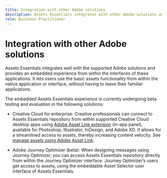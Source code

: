 ```yaml
---
title: Integration with other Adobe solutions
description: Assets Essentials integrates with other Adobe solutions and provides an embedded experience from within the native application.
role: Business Practitioner
---
```


# Integration with other Adobe solutions

Assets Essentials integrates well with the supported Adobe solutions and provides an embedded experience from within the interfaces of these applications. It lets users use the basic assets functionality from within the native application or interface, without having to leave their familiar applications.

The embedded Assets Essentials experience is currently undergoing beta testing and evaluation in the following solutions:

* Creative Cloud for enterprise: Creative professionals can connect to Assets Essentials repository from within supported Creative Cloud desktop apps using [Adobe Asset Link extension](https://www.adobe.com/creativecloud/business/enterprise/adobe-asset-link.html) (in-app panel), available for Photoshop, Illustrator, InDesign, and Adobe XD. It allows for a streamlined access to assets, thereby increasing content velocity. See [manage assets using Adobe Asset Link](https://helpx.adobe.com/enterprise/admin-guide.html/enterprise/using/manage-assets-using-adobe-asset-link.ug.html).

* Adobe Journey Optimizer (beta): When designing messages using Journey Optimizer, you can access Assets Essentials repository directly from within the Journey Optimizer interface. Journey Optimizer’s users get access to assets, using the embeddable Asset Selector user interface of Assets Essentials.
